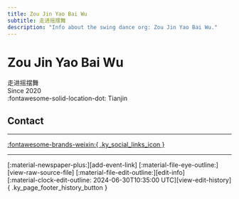 ```yaml
---
title: Zou Jin Yao Bai Wu
subtitle: 走进摇摆舞
description: "Info about the swing dance org: Zou Jin Yao Bai Wu."
---
```


# Zou Jin Yao Bai Wu

走进摇摆舞  
Since 2020  
:fontawesome-solid-location-dot: Tianjin  


## Contact


---

 [:fontawesome-brands-weixin:{ .ky_social_links_icon }](# "走进摇摆舞")

---

<div class="ky_page_footer" markdown>
<div class="ky_page_footer_trailing" markdown="span">
[:material-newspaper-plus:][add-event-link]
[:material-file-eye-outline:][view-raw-source-file]
[:material-file-edit-outline:][edit-info]
</div>
<div class="ky_page_footer_leading" markdown="span">
[:material-clock-edit-outline: 2024-06-30T10:35:00 UTC][view-edit-history]{ .ky_page_footer_history_button }
</div>
</div>

[add-event-link]: https://github.com/swingdance/events/issues/new?assignees=&labels=add+event&projects=&template=02-add_entity.yml&title=%5Bzh_CN%5D%20Add%20Event%3A%20%3CName%3E&region=zh_CN&province=Tianjin&city=Tianjin&org_id=zou-jin-yao-bai-wu "Add Event"
[view-raw-source-file]: https://github.com/swingdance/orgs/blob/main/zh_CN/zou-jin-yao-bai-wu.json "View Raw Source File"
[edit-info]: https://github.com/swingdance/orgs/issues/new?assignees=&labels=update+org&projects=&template=03-update_entity.yml&title=%5Bzh_CN%5D%20Update%20Org%3A%20Zou%20Jin%20Yao%20Bai%20Wu&region=zh_CN&id=zou-jin-yao-bai-wu&name=Zou%20Jin%20Yao%20Bai%20Wu "Edit Info"

[view-edit-history]: https://github.com/swingdance/orgs/commits/main/zh_CN/zou-jin-yao-bai-wu.json "View Edit History"
